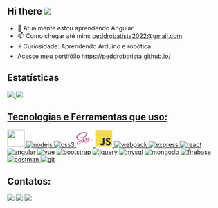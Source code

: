 <h2>
Hi there <img src="https://user-images.githubusercontent.com/42378118/110234147-e3259600-7f4e-11eb-95be-0c4047144dea.gif" width="30">
</h2>

- 🌱 Atualmente estou aprendendo Angular
- 📫 Como chegar até mim: peddrobatista2022@gmail.com
- ⚡ Curiosidade: Aprendendo Arduino e robótica
- Acesse meu portifólio https://peddrobatista.github.io/

<h2>
Estatísticas
</h2>
<div>
<a href="https://github.com/peddrobatista">
  <img height="180em" src="https://github-readme-stats.vercel.app/api?username=peddrobatista&show_icons=true&theme=react&include_all_commits=true&count_private=true"/>
  <img height="180em" src="https://github-readme-stats.vercel.app/api/top-langs/?username=peddrobatista&layout=compact&langs_count=7&theme=react"/>
</div>
  
## Tecnologias e Ferramentas que uso:

<a href="https://www.java.com/pt-BR/" target="_blank"> <img src="https://cdn.jsdelivr.net/gh/devicons/devicon/icons/java/java-original.svg" width="40" height="40" /> </a>
<a href="https://nodejs.org" target="_blank"> <img src="https://cdn.jsdelivr.net/gh/devicons/devicon/icons/html5/html5-original.svg" alt="nodejs" width="40" height="40"/> </a>
<a href="https://www.w3schools.com/css/" target="_blank"> <img src="https://cdn.jsdelivr.net/gh/devicons/devicon/icons/css3/css3-original.svg" alt="css3" width="40" height="40"/> </a>
<a href="https://sass-lang.com" target="_blank"> <img src="https://raw.githubusercontent.com/devicons/devicon/master/icons/sass/sass-original.svg" alt="sass" width="40" height="40"/> </a>
<a href="https://developer.mozilla.org/en-US/docs/Web/JavaScript" target="_blank"> <img src="https://raw.githubusercontent.com/devicons/devicon/master/icons/javascript/javascript-original.svg" alt="javascript" width="40" height="40"/> </a>
<a href="https://webpack.js.org/" target="_blank"> <img src="https://www.vectorlogo.zone/logos/js_webpack/js_webpack-icon.svg" alt="webpack" width="40" height="40"/> </a>
<a href="https://expressjs.com" target="_blank"> <img src="https://cdn.jsdelivr.net/gh/devicons/devicon/icons/express/express-original.svg" alt="express" width="40" height="40"/> </a>
<a href="https://reactjs.org/" target="_blank"> <img src="https://cdn.jsdelivr.net/gh/devicons/devicon/icons/react/react-original.svg" alt="react" width="40" height="40"/> </a>
<a href="https://angular.io/" target="_blanck"><img src="https://cdn.jsdelivr.net/gh/devicons/devicon/icons/angularjs/angularjs-original.svg" alt="angular" width="40" height="40"/></a>
<a href="https://vuejs.org/" target="_blanck"><img src="https://cdn.jsdelivr.net/gh/devicons/devicon/icons/vuejs/vuejs-original.svg" alt="vue" width="40" height="40"/></a>
<a href="https://getbootstrap.com/" target="_blanck"><img src="https://cdn.jsdelivr.net/gh/devicons/devicon/icons/bootstrap/bootstrap-original.svg" alt="bootstrap" width="40" height="40"/></a>
 <a href="https://jquery.com/" target="_blanck"><img src="https://cdn.jsdelivr.net/gh/devicons/devicon/icons/jquery/jquery-original.svg" alt="jquery" width="40" height="40"/></a>
<a href="https://www.mysql.com/" target="_blanck"><img src="https://cdn.jsdelivr.net/gh/devicons/devicon/icons/mysql/mysql-original.svg" alt="mysql" width="40" height="40"/></a>
<a href="https://www.mongodb.com/" target="_blank"> <img src="https://cdn.jsdelivr.net/gh/devicons/devicon/icons/mongodb/mongodb-original.svg" alt="mongodb" width="40" height="40"/> </a>
<a href="https://firebase.google.com/" target="_blank"> <img src="https://www.vectorlogo.zone/logos/firebase/firebase-icon.svg" alt="firebase" width="40" height="40"/></a>
<a href="https://www.postman.com/" target="_blank"> <img src="https://www.vectorlogo.zone/logos/getpostman/getpostman-icon.svg" alt="postman" width="40" height="40"/> </a>
<a href="https://git-scm.com/" target="_blank"> <img src="https://www.vectorlogo.zone/logos/git-scm/git-scm-icon.svg" alt="git" width="40" height="40"/> </a>
## Contatos:

<div>
  <a href="https://instagram.com/peddrobatista" target="_blank"><img src="https://img.shields.io/badge/-peddrobatista-%23E4405F?style=for-the-badge&logo=instagram&logoColor=white" target="_blank"></a>
  <a href="https://www.linkedin.com/in/peddrobatista" target="_blank"><img src="https://img.shields.io/badge/-peddrobatista-%230077B5?style=for-the-badge&logo=linkedin&logoColor=white" target="_blank"></a>   
  <a href = "mailto:peddrobatista2022@gmail.com"><img src="https://img.shields.io/badge/Gmail-D14836?style=for-the-badge&logo=gmail&logoColor=white" target="_blank"></a>
</div>
